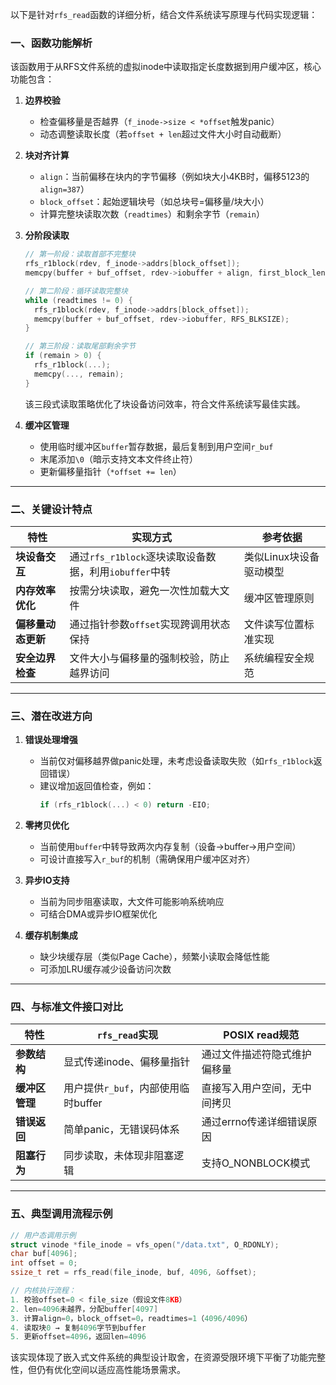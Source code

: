 以下是针对`rfs_read`函数的详细分析，结合文件系统读写原理与代码实现逻辑：

### 一、函数功能解析
该函数用于从RFS文件系统的虚拟inode中读取指定长度数据到用户缓冲区，核心功能包含：
1. **边界校验**  
   - 检查偏移量是否越界（`f_inode->size < *offset`触发panic）
   - 动态调整读取长度（若`offset + len`超过文件大小时自动截断）

2. **块对齐计算**  
   - `align`：当前偏移在块内的字节偏移（例如块大小4KB时，偏移5123的`align=387`）
   - `block_offset`：起始逻辑块号（如总块号=偏移量/块大小）
   - 计算完整块读取次数（`readtimes`）和剩余字节（`remain`）

3. **分阶段读取**  
   ```c
   // 第一阶段：读取首部不完整块
   rfs_r1block(rdev, f_inode->addrs[block_offset]);
   memcpy(buffer + buf_offset, rdev->iobuffer + align, first_block_len);

   // 第二阶段：循环读取完整块
   while (readtimes != 0) {
     rfs_r1block(rdev, f_inode->addrs[block_offset]);
     memcpy(buffer + buf_offset, rdev->iobuffer, RFS_BLKSIZE);
   }

   // 第三阶段：读取尾部剩余字节
   if (remain > 0) {
     rfs_r1block(...);
     memcpy(..., remain);
   }
   ```
   该三段式读取策略优化了块设备访问效率，符合文件系统读写最佳实践。

4. **缓冲区管理**  
   - 使用临时缓冲区`buffer`暂存数据，最后复制到用户空间`r_buf`
   - 末尾添加`\0`（暗示支持文本文件终止符）
   - 更新偏移量指针（`*offset += len`）

---

### 二、关键设计特点
| 特性               | 实现方式                                                                 | 参考依据                  |
|--------------------|------------------------------------------------------------------------|-------------------------|
| **块设备交互**       | 通过`rfs_r1block`逐块读取设备数据，利用`iobuffer`中转                      | 类似Linux块设备驱动模型 |
| **内存效率优化**     | 按需分块读取，避免一次性加载大文件                                        | 缓冲区管理原则         |
| **偏移量动态更新**   | 通过指针参数`offset`实现跨调用状态保持                                     | 文件读写位置标准实现    |
| **安全边界检查**     | 文件大小与偏移量的强制校验，防止越界访问                                   | 系统编程安全规范       |

---

### 三、潜在改进方向
1. **错误处理增强**  
   - 当前仅对偏移越界做panic处理，未考虑设备读取失败（如`rfs_r1block`返回错误）
   - 建议增加返回值检查，例如：
     ```c
     if (rfs_r1block(...) < 0) return -EIO;
     ```

2. **零拷贝优化**  
   - 当前使用`buffer`中转导致两次内存复制（设备→buffer→用户空间）
   - 可设计直接写入`r_buf`的机制（需确保用户缓冲区对齐）

3. **异步IO支持**  
   - 当前为同步阻塞读取，大文件可能影响系统响应
   - 可结合DMA或异步IO框架优化

4. **缓存机制集成**  
   - 缺少块缓存层（类似Page Cache），频繁小读取会降低性能
   - 可添加LRU缓存减少设备访问次数

---

### 四、与标准文件接口对比
| 特性               | `rfs_read`实现                          | POSIX read规范           |
|--------------------|----------------------------------------|----------------------------------|
| **参数结构**        | 显式传递inode、偏移量指针                 | 通过文件描述符隐式维护偏移量         |
| **缓冲区管理**      | 用户提供`r_buf`，内部使用临时buffer         | 直接写入用户空间，无中间拷贝          |
| **错误返回**        | 简单panic，无错误码体系                    | 通过errno传递详细错误原因           |
| **阻塞行为**        | 同步读取，未体现非阻塞逻辑                  | 支持O_NONBLOCK模式            |

---

### 五、典型调用流程示例
```c
// 用户态调用示例
struct vinode *file_inode = vfs_open("/data.txt", O_RDONLY);
char buf[4096];
int offset = 0;
ssize_t ret = rfs_read(file_inode, buf, 4096, &offset);

// 内核执行流程：
1. 校验offset=0 < file_size（假设文件8KB）
2. len=4096未越界，分配buffer[4097]
3. 计算align=0，block_offset=0，readtimes=1（4096/4096）
4. 读取块0 → 复制4096字节到buffer
5. 更新offset=4096，返回len=4096
```

该实现体现了嵌入式文件系统的典型设计取舍，在资源受限环境下平衡了功能完整性，但仍有优化空间以适应高性能场景需求。
